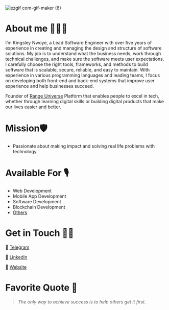 
![ezgif com-gif-maker (6)](https://media.licdn.com/dms/image/v2/D4D16AQEQoW8-Np2aFg/profile-displaybackgroundimage-shrink_350_1400/profile-displaybackgroundimage-shrink_350_1400/0/1724690209519?e=1730332800&v=beta&t=8XHPxu-6FS7TlvPKzBGc9wolJRTlO7yiU83yLIrzNMs)





# About me 👨🏾‍💻
I’m Kingsley Nwoye, a Lead Software Engineer with over five years of experience in creating and managing the design and structure of software solutions. My job is to understand what the business needs, work through technical challenges, and make sure the software meets user expectations. I carefully choose the right tools, frameworks, and methods to build software that is scalable, secure, reliable, and easy to maintain. With experience in various programming languages and leading teams, I focus on developing both front-end and back-end systems that improve user experience and help businesses succeed.

Founder of [Range Universe](https://www.rangeuniverse.org) Platform that enables people to excel in tech, whether through learning digital skills or building digital products that make our lives easier and better.

# Mission🛡
- Passionate about making impact and solving real life problems with technology. 

# Available For 🎙
- Web Development
- Mobile App Development
- Software Development
- Blockchain Development
- [Others](https://www.kingsleynwoye.com)

# Get in Touch 👍🏽
🔗 [Telegram](https://t.me/kingsleynwoye)

🔗 [Linkedin](https://www.linkedin.com/in/kingsleynwoye/)

🔗 [Website](https://www.kingsleynwoye.com)

# Favorite Quote 📖
> _The only way to achieve success is to help others get it first._
